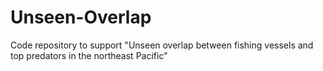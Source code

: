 # Unseen-Overlap
Code repository to support "Unseen overlap between fishing vessels and top predators in the northeast Pacific"
